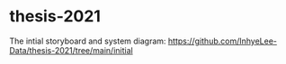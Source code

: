 # thesis-2021

The intial storyboard and system diagram: https://github.com/InhyeLee-Data/thesis-2021/tree/main/initial 
